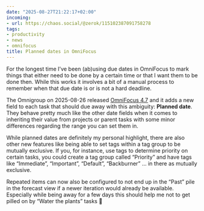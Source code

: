 ```yaml
---
date: "2025-08-27T21:22:17+02:00"
incoming:
- url: https://chaos.social/@zerok/115102387091758278
tags:
- productivity
- news
- omnifocus
title: Planned dates in OmniFocus
---
```


For the longest time I’ve been (ab)using due dates in OmniFocus to mark things that either need to be done by a certain time or that I want them to be done then. While this works it involves a bit of a manual process to remember when that due date is or is not a hard deadline. 

The Omnigroup on 2025-08-26 released [OmniFocus 4.7](https://www.omnigroup.com/blog/omnifocus-4.7-now-available) and it adds a new field to each task that should due away with this ambiguity: **Planned date**. They behave pretty much like the other date fields when it comes to inheriting their value from projects or parent tasks with some minor differences regarding the range you can set them in. 

While planned dates are definitely my personal highlight, there are also other new features like  being able to set tags within a tag group to be mutually exclusive. If you, for instance, use tags to determine priority on certain tasks, you could create a tag group called “Priority” and have tags like “Immediate”, “Important”, “Default”, “Backburner” … in there as mutually exclusive.

Repeated items can now also be configured to not end up in the “Past” pile in the forecast view if a newer iteration would already be available. Especially while being away for a few days this should help me not to get pilled on by “Water the plants” tasks 🤪

